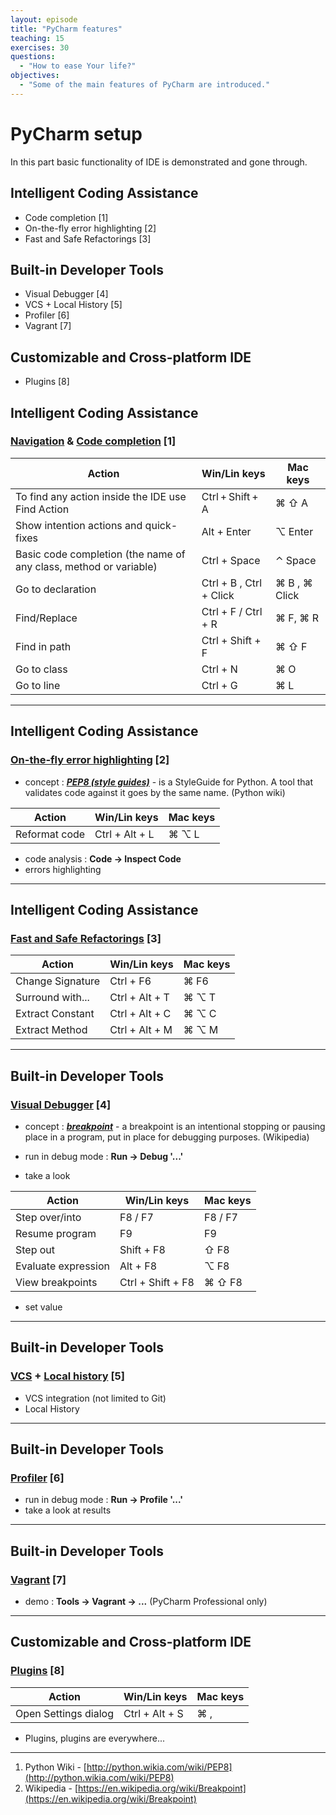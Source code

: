 ```yaml
---
layout: episode
title: "PyCharm features"
teaching: 15
exercises: 30
questions:
  - "How to ease Your life?"
objectives:
  - "Some of the main features of PyCharm are introduced."
---
```


# PyCharm setup

In this part basic functionality of IDE is demonstrated and gone through.

## Intelligent Coding Assistance
- Code completion [1]
- On-the-fly error highlighting [2]
- Fast and Safe Refactorings [3]

## Built-in Developer Tools
- Visual Debugger [4]
- VCS + Local History [5]
- Profiler [6]
- Vagrant [7]

## Customizable and Cross-platform IDE
- Plugins [8]

## Intelligent Coding Assistance

### [Navigation](https://www.jetbrains.com/help/pycharm/2016.1/navigation-in-source-code.html?search=navigation) & [Code completion](https://www.jetbrains.com/help/pycharm/2016.1/code-completion.html?search=code%20comple) [1]

| Action | Win/Lin keys | Mac keys |
|---|---|---|
| To find any action inside the IDE use Find Action | Ctrl + Shift + A | ⌘ ⇧ A |
| Show intention actions and quick-fixes | Alt + Enter	| ⌥ Enter 
| Basic code completion (the name of any class, method or variable)	| Ctrl + Space | ⌃ Space |
| Go to declaration	| Ctrl + B , Ctrl + Click	| ⌘ B , ⌘ Click |
| Find/Replace | Ctrl + F / Ctrl + R | ⌘ F, ⌘ R |
| Find in path | Ctrl + Shift + F | ⌘ ⇧ F |
| Go to class    | Ctrl + N | ⌘ O |
| Go to line | Ctrl + G	| ⌘ L |

---

## Intelligent Coding Assistance

### [On-the-fly error highlighting]() [2]

- concept : [**_PEP8 (style guides)_**](https://www.python.org/dev/peps/pep-0008/#introduction) - is a StyleGuide for Python. A tool that validates code against it goes by the same name. (Python wiki)

| Action | Win/Lin keys | Mac keys |
|---|---|---|
| Reformat code | Ctrl + Alt + L | ⌘ ⌥ L |

- code analysis : **Code -> Inspect Code**
- errors highlighting

---

## Intelligent Coding Assistance

### [Fast and Safe Refactorings](https://www.jetbrains.com/help/pycharm/2016.1/refactoring.html?search=refac) [3]

| Action | Win/Lin keys | Mac keys |
|---|---|---|
| Change Signature | Ctrl + F6 | ⌘ F6 |
| Surround with... | Ctrl + Alt + T	| ⌘ ⌥ T |
| Extract Constant | Ctrl + Alt + C	| ⌘ ⌥ C |
| Extract Method | Ctrl + Alt + M | ⌘ ⌥ M |

---

## Built-in Developer Tools

### [Visual Debugger](https://www.jetbrains.com/help/pycharm/2016.1/debugger.html?search=debugger) [4]

- concept : [**_breakpoint_**](https://en.wikipedia.org/wiki/Breakpoint) - a breakpoint is an intentional stopping or pausing place in a program, put in place for debugging purposes. (Wikipedia)

- run in debug mode : **Run -> Debug '...'**
- take a look

| Action | Win/Lin keys | Mac keys |
|---|---|---|
| Step over/into | F8 / F7 | F8 / F7 |
| Resume program | F9 | F9 |
| Step out | Shift + F8 | ⇧ F8 |
| Evaluate expression | Alt + F8 | ⌥ F8 |
| View breakpoints | Ctrl + Shift + F8 | ⌘ ⇧ F8 |

- set value

---

## Built-in Developer Tools

### [VCS](https://www.jetbrains.com/help/pycharm/2016.1/version-control-with-pycharm.html) + [Local history](https://www.jetbrains.com/help/pycharm/2016.1/local-history.html?search=local%20history) [5]

- VCS integration (not limited to Git)
- Local History

---

## Built-in Developer Tools

### [Profiler](https://www.jetbrains.com/help/pycharm/2016.1/profiler.html) [6]

- run in debug mode : **Run -> Profile '...'**
- take a look at results

---

## Built-in Developer Tools

### [Vagrant](https://www.jetbrains.com/help/pycharm/2016.1/vagrant.html?search=vagrant) [7]

- demo : **Tools -> Vagrant -> ...** (PyCharm Professional only)

---

## Customizable and Cross-platform IDE

### [Plugins](https://www.jetbrains.com/help/pycharm/2016.1/plugins.html?search=plugins) [8]

| Action | Win/Lin keys | Mac keys |
|---|---|---|
| Open Settings dialog | Ctrl + Alt + S | ⌘ , |

- Plugins, plugins are everywhere... 

___

1. Python Wiki - [http://python.wikia.com/wiki/PEP8](http://python.wikia.com/wiki/PEP8)
2. Wikipedia - [https://en.wikipedia.org/wiki/Breakpoint](https://en.wikipedia.org/wiki/Breakpoint)
